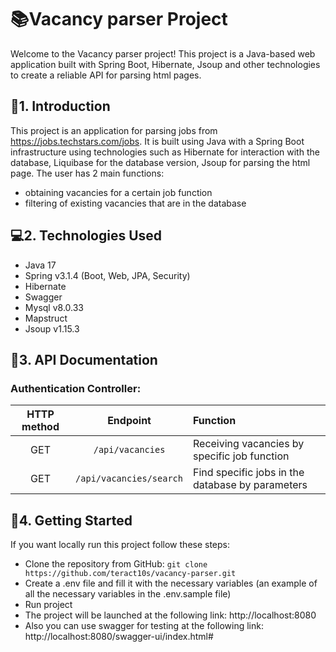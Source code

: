 # **📚Vacancy parser Project**

Welcome to the Vacancy parser project! This project is a Java-based web application built with Spring Boot,
Hibernate, Jsoup and other technologies to create a reliable API for parsing html pages.

## **📝1. Introduction**

This project is an application for parsing jobs from https://jobs.techstars.com/jobs.
It is built using Java with a Spring Boot infrastructure using technologies such as Hibernate for
interaction with the database, Liquibase for the database version, Jsoup for parsing the html page. The user has 2 main
functions:

- obtaining vacancies for a certain job function
- filtering of existing vacancies that are in the database

## **💻2. Technologies Used**

* Java 17
* Spring v3.1.4 (Boot, Web, JPA, Security)
* Hibernate
* Swagger
* Mysql v8.0.33
* Mapstruct
* Jsoup v1.15.3

## **📃3. API Documentation**

### **Authentication Controller:**

| **HTTP method** |      **Endpoint**       | **Function**                                     |
|:---------------:|:-----------------------:|:-------------------------------------------------|
|       GET       |    `/api/vacancies`     | Receiving vacancies by specific job function     |
|       GET       | `/api/vacancies/search` | Find specific jobs in the database by parameters |

## **🏁4. Getting Started**

If you want locally run this project follow these steps:

- Clone the repository from GitHub: `git clone https://github.com/teract10s/vacancy-parser.git`
- Create a .env file and fill it with the necessary variables (an example of all the necessary variables in the
  .env.sample file)
- Run project
- The project will be launched at the following link: http://localhost:8080
- Also you can use swagger for testing at the following link: http://localhost:8080/swagger-ui/index.html#
